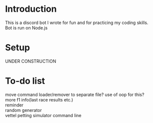 # Introduction
This is a discord bot I wrote for fun and for practicing my coding skills.<br>
Bot is run on Node.js

# Setup
UNDER CONSTRUCTION

# To-do list
move command loader/remover to separate file? use of oop for this?<br>
more f1 info(last race results etc.)<br>
reminder<br>
random generator<br>
vettel petting simulator
command line
